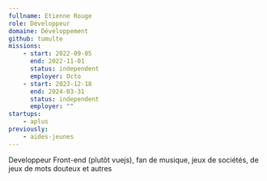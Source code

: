 ```yaml
---
fullname: Etienne Rouge
role: Développeur
domaine: Développement
github: tumulte
missions:
    - start: 2022-09-05
      end: 2022-11-01
      status: independent
      employer: Octo
    - start: 2023-12-18
      end: 2024-03-31
      status: independent
      employer: ""
startups:
    - aplus
previously:
    - aides-jeunes
---
```


Developpeur Front-end (plutôt vuejs), fan de musique, jeux de sociétés, de jeux de mots douteux et autres

